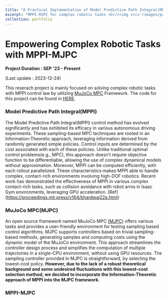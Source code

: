 ```yaml
---
title: "A Practical Implementation of Model Predictive Path Integral(MPPI) Control Using MuJoCo MPC(MJPC) framework"
excerpt: "MPPI-MJPC for complex robotic tasks <br/><img src='/images/portfolio_img/MPPIMJPC_quad.jpg' width="200" height="150" >"
collection: portfolio
---
```


# Empowering Complex Robotic Tasks with MPPI-MJPC

**Project Duration : SEP '23 - Present**

(Last update : 2023-12-24)

This reserach project is mainly focused on solving complex robotic tasks with MPPI control law by utilizing [MuJoCo MPC](https://github.com/google-deepmind/mujoco_mpc) Framework. The code for this project can be found in [HERE](https://github.com/jangminhyuk/MPPI_in_MJPC).

### Model Predictive Path Integral(MPPI)

The Model Predictive Path Integral(MPPI) control method has evolved significantly and has exhibited its efficacy in various autonomous driving experiments. These sampling-based MPC techniques are rooted in an Information-Theoretic approach, leveraging information derived from randomly generated simple policies. Control inputs are determined by the cost associated with each of these policies. Unlike traditional optimal control problems(e.g., MPC), this approach doesn’t require objective function to be differentiable, allowing the use of complex dynamical models without approximation. Moreover, MPPI can be computed efficiently, with each rollout parallelized. These characteristics makes MPPI able to handle complex, contact-rich environments involving high-DOF robotics. Recent work has demonstrated the effectiveness of MPPI in various complex contact-rich tasks, such as collision avoidance with robot arms in Isaac Gym environments, leveraging GPU acceleration. [Ref] (https://proceedings.mlr.press/v164/bhardwaj22a.html)

### MuJoCo MPC(MJPC)

An open source framework named MuJoCo MPC [(MJPC)](https://github.com/google-deepmind/mujoco_mpc) offers various tasks and provides a user-friendly environment for testing sampling based control algorithms. MJPC supports controllers based on trivial sampling-based methods, generating samples and computing costs using the dynamic model of the MuJoCo environment. This approach streamlines the controller design process and simplifies the computation of multiple trajectories in a single-CPU environment, without using GPU resources. The sampling controller provided in MJPC is straightforward, by selecting the lowest-cost policy. **However, due to the lack of a robust theoretical background and some undesired fluctuations with this lowest-cost selection method, we decided to incorporate the Information-Theoretic approach of MPPI into the MJPC framework.**

### MPPI-MJPC

